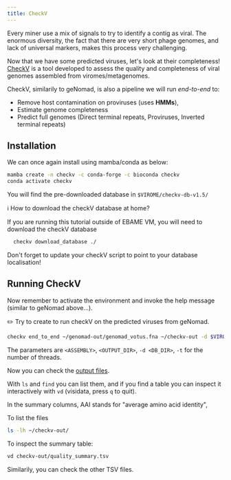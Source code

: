 ```yaml
---
title: CheckV
---
```


Every miner use a mix of signals to try to identify a contig as viral. The enormous diversity, the fact that there are very short phage genomes, and lack of universal markers, makes this process very challenging.

Now that we have some predicted viruses, let's look at their completeness!
[CheckV](https://bitbucket.org/berkeleylab/checkv/src/master/) is a tool developed to assess the quality and completeness of viral genomes assembled from viromes/metagenomes.


CheckV, similarily to geNomad, is also a pipeline we will run *end-to-end* to:

* Remove host contamination on proviruses (uses **HMMs**),
* Estimate genome completeness
* Predict full genomes (Direct terminal repeats, Proviruses, Inverted terminal repeats)


## Installation

We can once again install using mamba/conda as below:
  
```bash
mamba create -n checkv -c conda-forge -c bioconda checkv
conda activate checkv
```

You will find the pre-downloaded database in `$VIROME/checkv-db-v1.5/`

:information_source: How to download the checkV database at home?
  
If you are running this tutorial outside of EBAME VM, you will need to download the checkV database

```bash
  checkv download_database ./
  ```

Don't forget to update your checkV script to point to your database localisation!

## Running CheckV

Now remember to activate the environment and invoke the help message (similar to geNomad above...).

:pencil2: Try to create to run checkV on the predicted viruses from geNomad.


```bash
checkv end_to_end ~/genomad-out/genomad_votus.fna ~/checkv-out -d $VIROME/checkv-db-v1.5/ -t 8
```

The parameters are `<ASSEMBLY>`, `<OUTPUT_DIR>`, `-d <DB_DIR>`, `-t` for the number of threads.


Now you can check the [output files](https://bitbucket.org/berkeleylab/checkv/src/master/README.md#markdown-header-output-files).

With `ls` and `find` you can list them, and if you find a table you can inspect it interactively with `vd` (visidata, press `q` to quit).

In the summary columns, AAI stands for "average amino acid identity", 


To list the files

```bash
ls -lh ~/checkv-out/
```

To inspect the summary table:

```bash
vd checkv-out/quality_summary.tsv 
```

Similarily, you can check the other TSV files.
